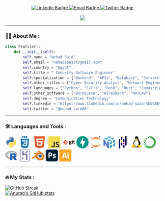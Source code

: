 <div id="header" align="center">
<!--   <img src="https://media.giphy.com/media/fvx95jkua5th3YeThr/giphy.gif" width="100"/> -->
</div>

<div id="badges" align="center">
  <a href="https://www.linkedin.com/in/nehad-said-%E5%BE%90%E5%91%80%E6%98%95-714839228/">
    <img src="https://img.shields.io/badge/LinkedIn-purple?style=for-the-badge&logo=linkedin&logoColor=white" alt="LinkedIn Badge"/>
  </a>
  <a href="mailto:nehadabasit@gmail.com">
    <img src="https://img.shields.io/badge/Gmail-D14836?style=for-the-badge&logo=gmail&logoColor=white" alt="Email Badge"/>
  </a>
  <a href="https://twitter.com/nehad_said88">
    <img src="https://img.shields.io/badge/Twitter-indigo?style=for-the-badge&logo=twitter&logoColor=white" alt="Twitter Badge"/>
  </a>
</div>

<div id="views" align="center">
  <img src="https://komarev.com/ghpvc/?username=cofucan&style=flat-square&color=blue" alt=""/>
</div>

<div align="center">
  <img src="https://user-images.githubusercontent.com/74038190/221352975-94759904-aa4c-4032-a8ab-b546efb9c478.gif" width="1000"/>
</div>

---

### :man_technologist: About Me :

```py
class Profile():
    def __init__(self):
        self.name = "Nehad Said"
        self.email = "nehadabasit@gmail.com"
        self.country = "Egypt"
        self.title = " Security Software Engineer"
        self.specialization = {"Backend", "APIs", "Database", "Servers", "Security"}
        self.other_titles = ["Cyber Security Analyst", "Network Engineer"]
        self.languages = ["Python", "C/C++", "Bash", "Rust", "Javascript", "SQL", "HTML/CSS"]
        self.other_software = ["Burbsuite", "WireShark", "MATLAB"]
        self.degree = "Communication Technology"
        self.linkedin = "https://www.linkedin.com/in/nehad-said-%E5%BE%90%E5%91%80%E6%98%95-714839228/"
        self.twitter = "@nehad_said88"
```

---

### :hammer_and_wrench: Languages and Tools :

<div>
  <img src="https://github.com/devicons/devicon/blob/master/icons/python/python-original.svg" title="Python" **alt="Python" width="40" height="40"/>
  <img src="https://github.com/devicons/devicon/blob/master/icons/css3/css3-plain-wordmark.svg"  title="CSS3" alt="CSS" width="40" height="40"/>&nbsp;
  <img src="https://github.com/devicons/devicon/blob/master/icons/html5/html5-original.svg" title="HTML5" alt="HTML" width="40" height="40"/>&nbsp;
  <img src="https://github.com/devicons/devicon/blob/master/icons/javascript/javascript-original.svg" title="JavaScript" alt="JavaScript" width="40" height="40"/>&nbsp;
  <img src="https://github.com/devicons/devicon/blob/master/icons/git/git-original-wordmark.svg" title="Git" **alt="Git" width="40" height="40"/>
  <img src="https://github.com/devicons/devicon/blob/master/icons/fastapi/fastapi-original.svg" title="FastAPI" **alt="FastAPI" width="40" height="40"/>
  <img src="https://github.com/devicons/devicon/blob/master/icons/jupyter/jupyter-original.svg" title="Burbsuite" **alt="Burbsuite" width="40" height="40"/>
  <img src="https://github.com/devicons/devicon/blob/master/icons/numpy/numpy-original.svg" title="Nmap" **alt="Nmap" width="40" height="40"/>
  <img src="https://github.com/devicons/devicon/blob/master/icons/pandas/pandas-original.svg" title="Java" **alt="Java" width="40" height="40"/>
  <img src="https://github.com/devicons/devicon/blob/master/icons/linux/linux-original.svg" title="Linux" **alt="Linux" width="40" height="40"/>
  <img src="https://github.com/devicons/devicon/blob/master/icons/anaconda/anaconda-original.svg" title="OOP" **alt="OOP" width="40" height="40"/>    
  <img src="https://github.com/devicons/devicon/blob/master/icons/r/r-original.svg" title="Metasploit" **alt="Metasploit" width="40" height="40"/>
  <img src="https://github.com/devicons/devicon/blob/master/icons/heroku/heroku-original.svg" title="Packet Tracer" **alt="Packet Tracer" width="40" height="40"/>
  <img src="https://github.com/devicons/devicon/blob/master/icons/blender/blender-original.svg" title="Matlab" **alt="Matlab" width="40" height="40"/>
  <img src="https://github.com/devicons/devicon/blob/master/icons/photoshop/photoshop-plain.svg" title="Photoshop" **alt="Photoshop" width="40" height="40"/>
  <img src="https://github.com/devicons/devicon/blob/master/icons/illustrator/illustrator-plain.svg" title="Illustrator" **alt="Illustrator" width="40" height="40"/>
</div>

---

### :fire: My Stats :

<!-- [![GitHub Streak](http://github-readme-streak-stats.herokuapp.com?user=Nehad-Said&theme=github-dark&hide_border=true)](https://git.io/streak-stats) -->
<!-- [![GitHub Streak](https://streak-stats.demolab.com?user=Nehad-Said&theme=modern-lilac&card_width=550)](https://git.io/streak-stats) -->

[![GitHub Streak](https://streak-stats.demolab.com?user=Nehad-Said&theme=bear)](https://git.io/streak-stats)
<br>
[![Anurag's GitHub stats](https://github-readme-stats.vercel.app/api?username=Nehad-Said&count_private=true&hide_border=true&show_icons=true&theme=monokai&bg_color=00000000&)](https://github.com/anuraghazra/github-readme-stats)
<br>

<!-- [![Top Langs](https://github-readme-stats.vercel.app/api/top-langs/?username=Nehad-Said&layout=compact&hide=html&size_weight=0.5&count_weight=0.5&hide_border=true&theme=github_dark)](https://github.com/anuraghazra/github-readme-stats) -->


